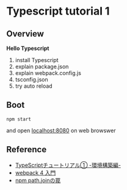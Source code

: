 # Typescript tutorial 1

## Overview

**Hello Typescript**

1. install Typescript
1. explain package.json
1. explain webpack.config.js
1. tsconfig.json
1. try auto reload

## Boot

    npm start

and open [localhost:8080](http://localhost:8080) on web browswer

## Reference

- [TypeScriptチュートリアル① -環境構築編-](https://qiita.com/ochiochi/items/efdaa0ae7d8c972c8103)
- [webpack 4 入門](https://qiita.com/soarflat/items/28bf799f7e0335b68186)
- [npm path.joinの罠](https://qiita.com/Coolucky/items/797449f27314387ca721)
